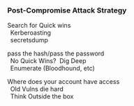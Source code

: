 ### Post-Compromise Attack Strategy

Search for Quick wins  
&ensp;Kerberoasting  
&ensp;secretsdump  

pass the hash/pass the password  
&ensp;No Quick Wins?  Dig Deep  
&ensp;Enumerate (Bloodhound, etc)  

Where does your account have access  
&ensp;Old Vulns die hard  
&ensp;Think Outside the box  
